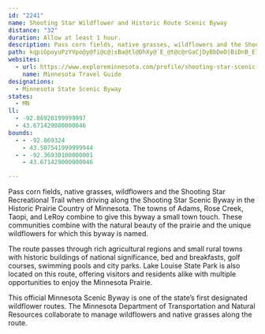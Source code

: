 ```yaml
---
id: "2241"
name: Shooting Star Wildflower and Historic Route Scenic Byway
distance: "32"
duration: Allow at least 1 hour.
description: Pass corn fields, native grasses, wildflowers and the Shooting Star Recreational Trail when driving along the Shooting Star Scenic Byway in the Historic Bluff Country of Minnesota.
path: kqpiGpoyuPzYVpo@y@fi@c@|sBa@tl@DhXy@`E_@t@c@rGaCjDyBbDeD|BiDnB_ElDeJhb@orA^iBtPwh@bCwKr@mFd@{KBsi@TyFnAaH~@mCbB_DvCgDdPoKzHmGlB}BrDcFdDkGbAaChHkT|}CoxJfDcLjBmHp@sDnBuMnNyxBx@yNJkGDiO?mh@H{JT}Bh@iC|EiOxBgGl@qCT_C|@eLlJuzAvRuxCJmIGiy@@{MIiIy@mIEyEDgf@ByCh@cLDqMO}EcAoKuAuRImCDcErBsv@JsHBgq@H{Dt@eJdIyf@zCwNbA_DfAaCj]{o@nBsElRke@jB{Czv@ggAxy@ejAxBgDxCgGbBkF|A{H`^}_DtAwLfByJz@{CzCkIjNmYvg@enAlFcNIuVI_tDHsrCc@gtEHs`CCyvB
websites:
  - url: https://www.exploreminnesota.com/profile/shooting-star-scenic-byway/2329
    name: Minnesota Travel Guide
designations:
  - Minnesota State Scenic Byway
states:
  - MN
ll:
  - -92.86920199999997
  - 43.671429000000046
bounds:
  - - -92.869324
    - 43.507541999999944
  - - -92.36930100000001
    - 43.671429000000046

---
```


Pass corn fields, native grasses, wildflowers and the Shooting Star Recreational Trail when driving along the Shooting Star Scenic Byway in the Historic Prairie Country of Minnesota. The towns of Adams, Rose Creek, Taopi, and LeRoy combine to give this byway a small town touch. These communities combine with the natural beauty of the prairie and the unique wildflowers for which this byway is named.

The route passes through rich agricultural regions and small rural towns with historic buildings of national significance, bed and breakfasts, golf courses, swimming pools and city parks. Lake Louise State Park is also located on this route, offering visitors and residents alike with multiple opportunities to enjoy the Minnesota Prairie.

This official Minnesota Scenic Byway is one of the state&#8217;s first designated wildflower routes. The Minnesota Department of Transportation and Natural Resources collaborate to manage wildflowers and native grasses along the route.
